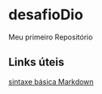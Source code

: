 # desafioDio
Meu primeiro Repositório
## Links úteis
[sintaxe básica Markdown](https://www.markdownguide.org/getting-started/)
